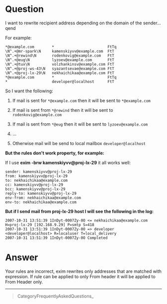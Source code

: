 Question
========

I want to rewrite recipient address depending on the domain of the
sender... qend

For example:

    *@example.com        *                        FtTq
    \N^.+@mr-spark\N     kamenskiyvv@example.com  FtT
    \N^.+@rewind\N       rodenkovig@example.com   FtT
    \N^.+@eug\N          lyzoev@example.com       FtT
    \N^.+@tux\N          volzhankinsv@example.com FtT
    \N^.+@proj-ws-43\N   syazantsevae@example.com FtT
    \N^.+@proj-lx-29\N   nekhaichikaa@example.com FtT
    *@example.com        *                        FtTq
    *                    developer@localhost      FtT

So I want the following:

1.  If mail is sent for `*@example.com` then it will be sent to
    `*@example.com`

2.  If mail is sent from `*@rewind` then it will be sent to
    `rodenkovig@example.com`

3.  If mail is sent from `*@eug` then it will be sent to
    `lyzoev@example.com`

4.  ...

5.  Otherwise mail will be send to local mailbox `developer@localhost`

**But the rules don't work property, for example:**

If I use **exim -brw kamenskiyvv@proj-lx-29** it all works well:

    sender: kamenskiyvv@proj-lx-29
    from: kamenskiyvv@proj-lx-29
    to: nekhaichikaa@example.com
    cc: kamenskiyvv@proj-lx-29
    bcc: kamenskiyvv@proj-lx-29
    reply-to: kamenskiyvv@proj-lx-29
    env-from: nekhaichikaa@example.com
    env-to: nekhaichikaa@example.com

**But if I send mail from proj-lx-29 host I will see the following in
the log:**

    2007-10-31 13:51:39 1InDyt-0007Zy-0O <= nekhaichikaa@example.com H=proj-lx-29 [192.168.9.29] P=smtp S=418
    2007-10-31 13:51:39 1InDyt-0007Zy-0O => developer <developer@localhost> R=localuser T=local_delivery
    2007-10-31 13:51:39 1InDyt-0007Zy-0O Completed

Answer
======

Your rules are incorrect, exim rewrites only addresses that are matched
with expression. If rule can be applied to only From header it will be
applied to From Header only.

* * * * *

> CategoryFrequentlyAskedQuestions\_
